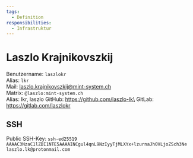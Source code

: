 ```yaml
---
tags:
  - Definition
responsibilities:
  - Infrastruktur
---
```


# Laszlo Krajnikovszkij

Benutzername: `laszlokr`\
Alias: `lkr`\
Mail: <laszlo.krajnikovszkij@mint-system.ch>\
Matrix: `@laszlo:mint-system.ch`\
Alias: lkr, laszlo
GitHub: https://github.com/laszlo-lk\
GitLab: <https://gitlab.com/laszlokr>

## SSH

Public SSH-Key: `ssh-ed25519 AAAAC3NzaC1lZDI1NTE5AAAAINCgul4qnL9NzIyyTjMLXYx+lzurnaJh0VLjoZSch3Ne laszlo.lk@protonmail.com`
